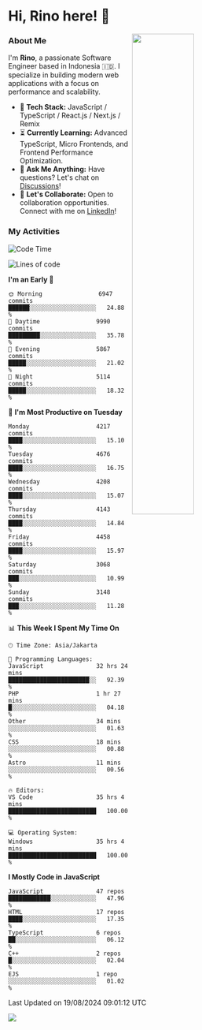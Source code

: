 # Hi, Rino here! 👋

<picture>
  <source media="(prefers-color-scheme: dark)" srcset="https://github-readme-stats-ouuan.vercel.app/api?username=justrinoo&theme=dark&show_icons=true">
  <img align="right" width="50%" src="https://github-readme-stats-ouuan.vercel.app/api?username=ouuan&show_icons=true">
</picture>

### About Me

I'm **Rino**, a passionate Software Engineer based in Indonesia 🇮🇩. I specialize in building modern web applications with a focus on performance and scalability.

- 🔨 **Tech Stack:** JavaScript / TypeScript / React.js / Next.js / Remix
- ⏳ **Currently Learning:** Advanced TypeScript, Micro Frontends, and Frontend Performance Optimization.
- 💬 **Ask Me Anything:** Have questions? Let's chat on [Discussions](https://github.com/justrinoo/justrinoo/discussions/3)!
- 🤝 **Let's Collaborate:** Open to collaboration opportunities. Connect with me on [LinkedIn](https://www.linkedin.com/in/rinosatyaputra)!

### My Activities

<!--START_SECTION:waka-->
![Code Time](http://img.shields.io/badge/Code%20Time-3%2C160%20hrs%2045%20mins-blue)

![Lines of code](https://img.shields.io/badge/From%20Hello%20World%20I%27ve%20Written-80.3%20million%20lines%20of%20code-blue)

**I'm an Early 🐤** 

```text
🌞 Morning                6947 commits        ██████░░░░░░░░░░░░░░░░░░░   24.88 % 
🌆 Daytime                9990 commits        █████████░░░░░░░░░░░░░░░░   35.78 % 
🌃 Evening                5867 commits        █████░░░░░░░░░░░░░░░░░░░░   21.02 % 
🌙 Night                  5114 commits        █████░░░░░░░░░░░░░░░░░░░░   18.32 % 
```
📅 **I'm Most Productive on Tuesday** 

```text
Monday                   4217 commits        ████░░░░░░░░░░░░░░░░░░░░░   15.10 % 
Tuesday                  4676 commits        ████░░░░░░░░░░░░░░░░░░░░░   16.75 % 
Wednesday                4208 commits        ████░░░░░░░░░░░░░░░░░░░░░   15.07 % 
Thursday                 4143 commits        ████░░░░░░░░░░░░░░░░░░░░░   14.84 % 
Friday                   4458 commits        ████░░░░░░░░░░░░░░░░░░░░░   15.97 % 
Saturday                 3068 commits        ███░░░░░░░░░░░░░░░░░░░░░░   10.99 % 
Sunday                   3148 commits        ███░░░░░░░░░░░░░░░░░░░░░░   11.28 % 
```


📊 **This Week I Spent My Time On** 

```text
🕑︎ Time Zone: Asia/Jakarta

💬 Programming Languages: 
JavaScript               32 hrs 24 mins      ███████████████████████░░   92.39 % 
PHP                      1 hr 27 mins        █░░░░░░░░░░░░░░░░░░░░░░░░   04.18 % 
Other                    34 mins             ░░░░░░░░░░░░░░░░░░░░░░░░░   01.63 % 
CSS                      18 mins             ░░░░░░░░░░░░░░░░░░░░░░░░░   00.88 % 
Astro                    11 mins             ░░░░░░░░░░░░░░░░░░░░░░░░░   00.56 % 

🔥 Editors: 
VS Code                  35 hrs 4 mins       █████████████████████████   100.00 % 

💻 Operating System: 
Windows                  35 hrs 4 mins       █████████████████████████   100.00 % 
```

**I Mostly Code in JavaScript** 

```text
JavaScript               47 repos            ████████████░░░░░░░░░░░░░   47.96 % 
HTML                     17 repos            ████░░░░░░░░░░░░░░░░░░░░░   17.35 % 
TypeScript               6 repos             ██░░░░░░░░░░░░░░░░░░░░░░░   06.12 % 
C++                      2 repos             █░░░░░░░░░░░░░░░░░░░░░░░░   02.04 % 
EJS                      1 repo              ░░░░░░░░░░░░░░░░░░░░░░░░░   01.02 % 
```




 Last Updated on 19/08/2024 09:01:12 UTC
<!--END_SECTION:waka-->

![](https://komarev.com/ghpvc/?username=riyaraa)

